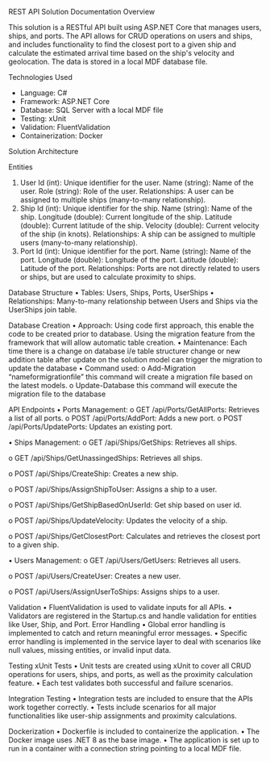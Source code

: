 REST API Solution Documentation Overview

This solution is a RESTful API built using ASP.NET Core that manages users, ships, and ports. 
The API allows for CRUD operations on users and ships, and includes functionality to find the closest port to a given ship 
and calculate the estimated arrival time based on the ship's velocity and geolocation. 
The data is stored in a local MDF database file.

Technologies Used
- Language: C#
- Framework: ASP.NET Core
- Database: SQL Server with a local MDF file
- Testing: xUnit
- Validation: FluentValidation
- Containerization: Docker

Solution Architecture

Entities
1.	User
   Id (int): Unique identifier for the user.
  	Name (string): Name of the user.
  	Role (string): Role of the user.
  	Relationships: A user can be assigned to multiple ships (many-to-many relationship).
2. Ship
   Id (int): Unique identifier for the ship.
   Name (string): Name of the ship.
   Longitude (double): Current longitude of the ship.
   Latitude (double): Current latitude of the ship.
   Velocity (double): Current velocity of the ship (in knots).
   Relationships: A ship can be assigned to multiple users (many-to-many relationship).
3. Port
  Id (int): Unique identifier for the port.
  Name (string): Name of the port.
  Longitude (double): Longitude of the port.
  Latitude (double): Latitude of the port.
  Relationships: Ports are not directly related to users or ships, but are used to calculate proximity to ships.

Database Structure
•	Tables: Users, Ships, Ports, UserShips
•	Relationships: Many-to-many relationship between Users and Ships via the UserShips join table.

Database Creation
•	Approach: Using code first approach, this enable the code to be created prior to database. Using the migration feature from the framework that will allow automatic table creation.
•	Maintenance: Each time there is a change on database i/e table structurer change or new addition table after update on the solution model can trigger the migration to update the database
•	Command used:
o	Add-Migration “nameformigrationfile” this command will create a migration file based on the latest models.
o	Update-Database this command will execute the migration file to the database 

API Endpoints
•	Ports Management:
o	GET /api/Ports/GetAllPorts: Retrieves a list of all ports.
o	POST /api/Ports/AddPort: Adds a new port.
o	POST /api/Ports/UpdatePorts: Updates an existing port.

•	Ships Management:
o	GET /api/Ships/GetShips: Retrieves all ships.
 

o	GET /api/Ships/GetUnassingedShips: Retrieves all ships.
 

o	POST /api/Ships/CreateShip: Creates a new ship.
 

o	POST /api/Ships/AssignShipToUser: Assigns a ship to a user.
 

o	POST /api/Ships/GetShipBasedOnUserId: Get ship based on user id.
 

o	POST /api/Ships/UpdateVelocity: Updates the velocity of a ship.
 

o	POST /api/Ships/GetClosestPort: Calculates and retrieves the closest port to a given ship.
 


•	Users Management:
o	GET /api/Users/GetUsers: Retrieves all users.
 

o	POST /api/Users/CreateUser: Creates a new user.
 

o	POST /api/Users/AssignUserToShips: Assigns ships to a user.
 

Validation
•	FluentValidation is used to validate inputs for all APIs.
•	Validators are registered in the Startup.cs and handle validation for entities like User, Ship, and Port.
Error Handling
•	Global error handling is implemented to catch and return meaningful error messages.
•	Specific error handling is implemented in the service layer to deal with scenarios like null values, missing entities, or invalid input data.


Testing
xUnit Tests
•	Unit tests are created using xUnit to cover all CRUD operations for users, ships, and ports, as well as the proximity calculation feature.
•	Each test validates both successful and failure scenarios.

Integration Testing
•	Integration tests are included to ensure that the APIs work together correctly.
•	Tests include scenarios for all major functionalities like user-ship assignments and proximity calculations.

Dockerization
•	Dockerfile is included to containerize the application.
•	The Docker image uses .NET 8 as the base image.
•	The application is set up to run in a container with a connection string pointing to a local MDF file.


